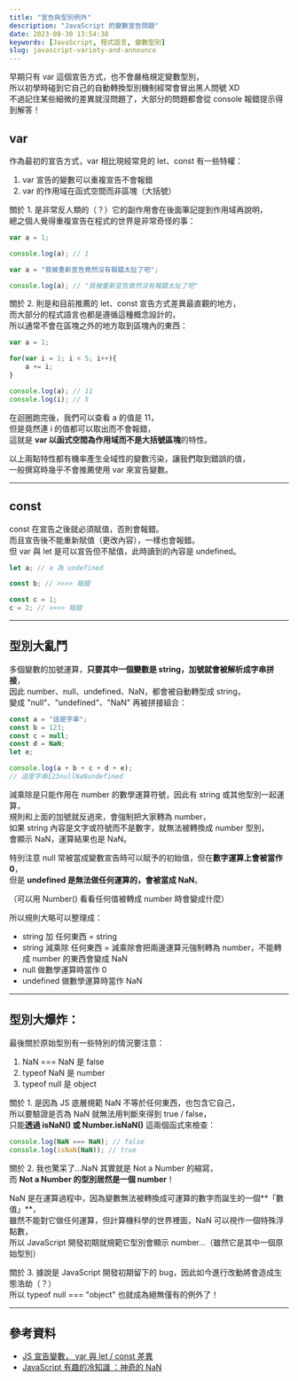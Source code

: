 ```yaml
---
title: "宣告與型別例外"
description: "JavaScript 的變數宣告問題"
date: 2023-08-30 13:54:38
keywords: [JavaScript, 程式語言, 變數型別]
slug: javascript-variety-and-announce
---
```



早期只有 var 這個宣告方式，也不會嚴格規定變數型別，  
所以初學時碰到它自己的自動轉換型別機制經常會冒出黑人問號 XD  
不過記住某些細微的差異就沒問題了，大部分的問題都會從 console 報錯提示得到解答！  

## var

作為最初的宣告方式，var 相比現經常見的 let、const 有一些特權：  

1. var 宣告的變數可以重複宣告不會報錯
2. var 的作用域在函式空間而非區塊（大括號）  


關於 1. 是非常反人類的（？）它的副作用會在後面筆記提到作用域再說明，  
總之個人覺得重複宣告在程式的世界是非常奇怪的事：

```js
var a = 1;

console.log(a); // 1

var a = "我被重新宣告竟然沒有報錯太扯了吧";

console.log(a); // "我被重新宣告竟然沒有報錯太扯了吧"
```

關於 2. 則是和目前推薦的 let、const 宣告方式差異最直觀的地方，  
而大部分的程式語言也都是遵循這種概念設計的，  
所以通常不會在區塊之外的地方取到區塊內的東西：  

```js
var a = 1;

for(var i = 1; i < 5; i++){
	a += i;
}

console.log(a); // 11
console.log(i); // 5
```

在迴圈跑完後，我們可以查看 a 的值是 11，  
但是竟然連 i 的值都可以取出而不會報錯，  
這就是 **var 以函式空間為作用域而不是大括號區塊**的特性。  

以上兩點特性都有機率產生全域性的變數污染，讓我們取到錯誤的值，  
一般撰寫時幾乎不會推薦使用 var 來宣告變數。  

---
## const

const 在宣告之後就必須賦值，否則會報錯。  
而且宣告後不能重新賦值（更改內容），一樣也會報錯。  
但 var 與 let 是可以宣告但不賦值，此時讀到的內容是 undefined。  

```js
let a; // a 為 undefined

const b; // >>>> 報錯

const c = 1;
c = 2; // >>>> 報錯
```

---
## 型別大亂鬥

多個變數的加號運算，**只要其中一個變數是 string，加號就會被解析成字串拼接**，  
因此 number、null、undefined、NaN，都會被自動轉型成 string，  
變成 "null"、"undefined"、"NaN" 再被拼接組合：  

```js
const a = "這是字串";
const b = 123;
const c = null;
const d = NaN;
let e;

console.log(a + b + c + d + e);
// 這是字串123nullNaNundefined
```

減乘除是只能作用在 number 的數學運算符號，因此有 string 或其他型別一起運算，  
規則和上面的加號就反過來，會強制把大家轉為 number，  
如果 string 內容是文字或符號而不是數字，就無法被轉換成 number 型別，  
會顯示 NaN，運算結果也是 NaN。  

特別注意 null 常被當成變數宣告時可以賦予的初始值，但在**數字運算上會被當作 0**，  
但是 **undefined 是無法做任何運算的，會被當成 NaN**。  

（可以用 Number() 看看任何值被轉成 number 時會變成什麼）  

所以規則大略可以整理成：  

- string 加 任何東西 = string  
- string 減乘除 任何東西 = 減乘除會把兩邊運算元強制轉為 number，不能轉成 number 的東西會變成 NaN  
- null 做數學運算時當作 0
- undefined 做數學運算時當作 NaN

---
## 型別大爆炸：

最後關於原始型別有一些特別的情況要注意：  

1. NaN === NaN 是 false
2. typeof NaN 是 number
3. typeof null 是 object

關於 1. 是因為 JS 底層規範 NaN 不等於任何東西，也包含它自己，  
所以要驗證是否為 NaN 就無法用判斷來得到 true / false，  
只能**透過 isNaN() 或 Number.isNaN()** 這兩個函式來檢查：  

```js
console.log(NaN === NaN); // false
console.log(isNaN(NaN)); // true
```

關於 2. 我也驚呆了...NaN 其實就是 Not a Number 的縮寫，  
而 **Not a Number 的型別居然是一個 number**！  

NaN 是在運算過程中，因為變數無法被轉換成可運算的數字而誕生的一個**「數值」**，  
雖然不能對它做任何運算，但計算機科學的世界裡面，NaN 可以視作一個特殊浮點數，  
所以 JavaScript 開發初期就規範它型別會顯示 number...（雖然它是其中一個原始型別）  

關於 3. 據說是 JavaScript 開發初期留下的 bug，因此如今進行改動將會造成生態浩劫（？）  
所以 typeof null === "object" 也就成為絕無僅有的例外了！  

---
## 參考資料

- [JS 宣告變數， var 與 let / const 差異](https://www.programfarmer.com/articles/2020/javascript-var-let-const-for-loop)
- [JavaScript 有趣的冷知識 ：神奇的 NaN](https://medium.com/andy-blog/javascript-%E6%9C%89%E8%B6%A3%E7%9A%84%E5%86%B7%E7%9F%A5%E8%AD%98-%E4%B8%80-%E7%A5%9E%E5%A5%87%E7%9A%84-nan-eefe0fc5510f)
